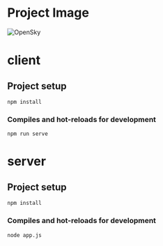 # Project Image

![OpenSky](https://user-images.githubusercontent.com/19995632/62005845-c5bd0300-b141-11e9-8fef-45b50d6af892.png)

# client

## Project setup
```
npm install
```

### Compiles and hot-reloads for development
```
npm run serve
```

# server

## Project setup
```
npm install
```

### Compiles and hot-reloads for development
```
node app.js
```
